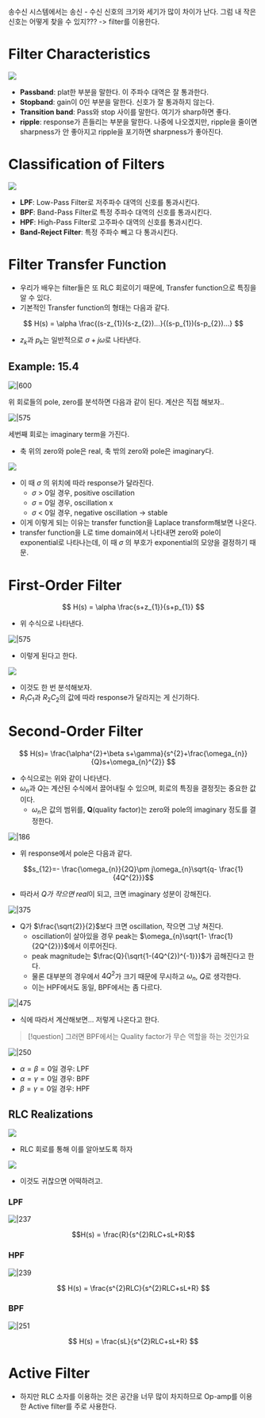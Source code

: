 송수신 시스템에서는 송신 - 수신 신호의 크기와 세기가 많이 차이가 난다. 
그럼 내 작은 신호는 어떻게 찾을 수 있지??? -> filter를 이용한다.

# Filter Characteristics

![](https://i.imgur.com/ppZRexj.png)

- **Passband**: plat한 부분을 말한다. 이 주파수 대역은 잘 통과한다.
- **Stopband**: gain이 0인 부분을 말한다. 신호가 잘 통과하지 않는다.
- **Transition band**: Pass와 stop 사이를 말한다. 여기가 sharp하면 좋다.
- **ripple**: response가 흔들리는 부분을 말한다. 나중에 나오겠지만, ripple을 줄이면 sharpness가 안 좋아지고 ripple을 포기하면 sharpness가 좋아진다.

# Classification of Filters

![](https://i.imgur.com/7ZBLuGB.png)

- **LPF**: Low-Pass Filter로 저주파수 대역의 신호를 통과시킨다.
- **BPF**: Band-Pass Filter로 특정 주파수 대역의 신호를 통과시킨다.
- **HPF**: High-Pass Filter로 고주파수 대역의 신호를 통과시킨다.
- **Band-Reject Filter**: 특정 주파수 빼고 다 통과시킨다.

# Filter Transfer Function

- 우리가 배우는 filter들은 또 RLC 회로이기 때문에, Transfer function으로 특징을 알 수 있다. 
- 기본적인 Transfer function의 형태는 다음과 같다.

$$
H(s) = \alpha \frac{(s-z_{1})(s-z_{2})...}{(s-p_{1})(s-p_{2})...}
$$

- $z_{k}$과 $p_{k}$는 일반적으로 $\sigma+j\omega$로 나타낸다.

## Example: 15.4

![|600](https://i.imgur.com/2CbAdw0.png)

위 회로들의 pole, zero를 분석하면 다음과 같이 된다. 계산은 직접 해보자..

![|575](https://i.imgur.com/GatfHyG.png)

세번째 회로는 imaginary term을 가진다.
- 축 위의 zero와 pole은 real, 축 밖의 zero와 pole은 imaginary다.

![](https://i.imgur.com/UxrwTt9.png)

- 이 때 $\sigma$ 의 위치에 따라 response가 달라진다.
	- $\sigma$ > 0일 경우, positive oscillation
	- $\sigma$ = 0일 경우, oscillation x
	- $\sigma$ < 0일 경우, negative oscillation -> stable
- 이게 이렇게 되는 이유는 transfer function을 Laplace transform해보면 나온다.
- transfer function을 L로 time domain에서 나타내면 zero와 pole이 exponential로 나타나는데, 이 때 $\sigma$ 의 부호가 exponential의 모양을 결정하기 때문.

# First-Order Filter

$$
H(s) = \alpha \frac{s+z_{1}}{s+p_{1}}
$$

- 위 수식으로 나타낸다.

![|575](https://i.imgur.com/BsoYjoZ.png)

- 이렇게 된다고 한다.

![](https://i.imgur.com/5RDy6Z6.png)

- 이것도 한 번 분석해보자.
- $R_{1}C_{1}$과 $R_{2}C_{2}$의 값에 따라 response가 달라지는 게 신기하다.

# Second-Order Filter

$$
H(s)= \frac{\alpha^{2}+\beta s+\gamma}{s^{2}+\frac{\omega_{n}}{Q}s+\omega_{n}^{2}}
$$

- 수식으로는 위와 같이 나타낸다.
- $\omega_n$과 $Q$는 계산된 수식에서 끌어내릴 수 있으며, 회로의 특징을 결정짓는 중요한 값이다.
	- $\omega_n$은 값의 범위를, **Q**(quality factor)는 zero와 pole의 imaginary 정도를 결정한다.

![|186](https://i.imgur.com/RRvmCmh.png)

- 위 response에서 pole은 다음과 같다.

$$s_{12}=- \frac{\omega_{n}}{2Q}\pm j\omega_{n}\sqrt{q- \frac{1}{4Q^{2}}}$$

- 따라서 *Q가 작으면 real*이 되고, 크면 imaginary 성분이 강해진다. 

![|375](https://i.imgur.com/Bler1tl.png)

- Q가 $\frac{\sqrt{2}}{2}$보다 크면 oscillation, 작으면 그냥 쳐진다.
	- oscillation이 살아있을 경우 peak는 $\omega_{n}\sqrt{1- \frac{1}{2Q^{2}}}$에서 이루어진다.
	- peak magnitude는 $\frac{Q}{\sqrt{1-(4Q^{2})^{-1}}}$가 곱해진다고 한다.
	- 물론 대부분의 경우에서 $4Q^{2}$가 크기 때문에 무시하고 $\omega_{n}$, $Q$로 생각한다.
	- 이는 HPF에서도 동일, BPF에서는 좀 다르다.


![|475](https://i.imgur.com/kTNjWFb.png)

- 식에 따라서 계산해보면... 저렇게 나온다고 한다.

> [!question]
> 그러면 BPF에서는 Quality factor가 무슨 역할을 하는 것인가요

![|250](https://i.imgur.com/isJ7hYP.png)

- $\alpha=\beta=0$일 경우: LPF
- $\alpha= \gamma = 0$일 경우: BPF
- $\beta = \gamma=0$일 경우: HPF

## RLC Realizations

![](https://i.imgur.com/toE5YSi.png)

- RLC 회로를 통해 이를 알아보도록 하자

![](https://i.imgur.com/evZEEc8.png)
 - 이것도 귀찮으면 어떡하려고.

### LPF

![|237](https://i.imgur.com/lTccj8Q.png)

$$H(s) = \frac{R}{s^{2}RLC+sL+R}$$

### HPF

![|239](https://i.imgur.com/VQz3wee.png)

$$
H(s) = \frac{s^{2}RLC}{s^{2}RLC+sL+R}
$$

### BPF

![|251](https://i.imgur.com/EwYMez7.png)

$$
H(s) = \frac{sL}{s^{2}RLC+sL+R}
$$

# Active Filter

- 하지만 RLC 소자를 이용하는 것은 공간을 너무 많이 차지하므로 Op-amp를 이용한 Active filter를 주로 사용한다.